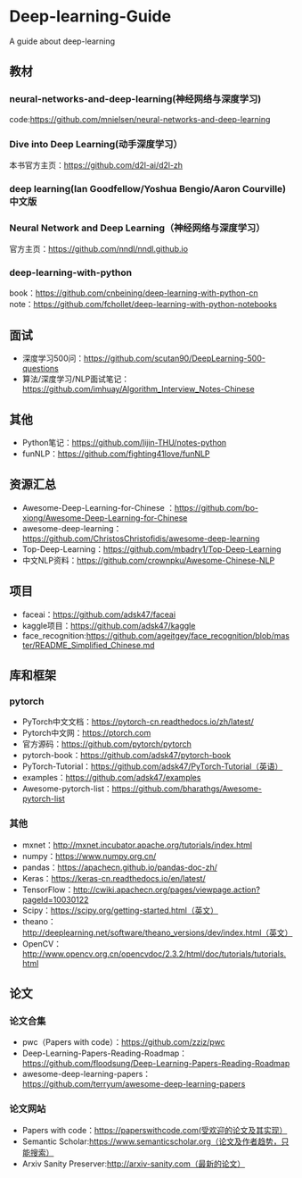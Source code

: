 # Deep-learning-Guide
A guide about deep-learning  

## 教材

### neural-networks-and-deep-learning(神经网络与深度学习)
code:https://github.com/mnielsen/neural-networks-and-deep-learning  

### Dive into Deep Learning(动手深度学习）
本书官方主页：https://github.com/d2l-ai/d2l-zh  

### deep learning(Ian Goodfellow/Yoshua Bengio/Aaron Courville)中文版

### Neural Network and Deep Learning（神经网络与深度学习）
官方主页：https://github.com/nndl/nndl.github.io  

### deep-learning-with-python
book：https://github.com/cnbeining/deep-learning-with-python-cn  
note：https://github.com/fchollet/deep-learning-with-python-notebooks  

## 面试
- 深度学习500问：https://github.com/scutan90/DeepLearning-500-questions  
- 算法/深度学习/NLP面试笔记：https://github.com/imhuay/Algorithm_Interview_Notes-Chinese  

## 其他
- Python笔记：https://github.com/lijin-THU/notes-python   
- funNLP：https://github.com/fighting41love/funNLP  



## 资源汇总
- Awesome-Deep-Learning-for-Chinese ：https://github.com/bo-xiong/Awesome-Deep-Learning-for-Chinese  
- awesome-deep-learning：https://github.com/ChristosChristofidis/awesome-deep-learning  
- Top-Deep-Learning：https://github.com/mbadry1/Top-Deep-Learning  
- 中文NLP资料：https://github.com/crownpku/Awesome-Chinese-NLP  

## 项目
- faceai：https://github.com/adsk47/faceai  
- kaggle项目：https://github.com/adsk47/kaggle  
- face_recognition:https://github.com/ageitgey/face_recognition/blob/master/README_Simplified_Chinese.md   


## 库和框架
### pytorch
- PyTorch中文文档：https://pytorch-cn.readthedocs.io/zh/latest/  
- Pytorch中文网：https://ptorch.com  
- 官方源码：https://github.com/pytorch/pytorch  
- pytorch-book：https://github.com/adsk47/pytorch-book  
- PyTorch-Tutorial：https://github.com/adsk47/PyTorch-Tutorial（英语）  
- examples：https://github.com/adsk47/examples  
- Awesome-pytorch-list：https://github.com/bharathgs/Awesome-pytorch-list  
### 其他
- mxnet：http://mxnet.incubator.apache.org/tutorials/index.html  
- numpy：https://www.numpy.org.cn/  
- pandas：https://apachecn.github.io/pandas-doc-zh/  
- Keras：https://keras-cn.readthedocs.io/en/latest/  
- TensorFlow：http://cwiki.apachecn.org/pages/viewpage.action?pageId=10030122  
- Scipy：https://scipy.org/getting-started.html（英文）  
- theano：http://deeplearning.net/software/theano_versions/dev/index.html（英文）  
- OpenCV：http://www.opencv.org.cn/opencvdoc/2.3.2/html/doc/tutorials/tutorials.html  



## 论文
### 论文合集
- pwc（Papers with code）：https://github.com/zziz/pwc  
- Deep-Learning-Papers-Reading-Roadmap：https://github.com/floodsung/Deep-Learning-Papers-Reading-Roadmap  
- awesome-deep-learning-papers：https://github.com/terryum/awesome-deep-learning-papers  
### 论文网站
- Papers with code：https://paperswithcode.com(受欢迎的论文及其实现）  
- Semantic Scholar:https://www.semanticscholar.org（论文及作者趋势，只能搜索）  
- Arxiv Sanity Preserver:http://arxiv-sanity.com（最新的论文）  




